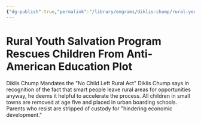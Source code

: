 ```yaml
---
{"dg-publish":true,"permalink":"/library/engrams/diklis-chump/rural-youth-salvation-program-rescues-children-from-anti-american-education-plot/","tags":["DC/Rural","DC/AS4"]}
---
```


# Rural Youth Salvation Program Rescues Children From Anti-American Education Plot
Diklis Chump Mandates the "No Child Left Rural Act"
Diklis Chump says in recognition of the fact that smart people leave rural areas for opportunities anyway, he deems it helpful to accelerate the process.
	All children in small towns are removed at age five and placed in urban boarding schools.  
	Parents who resist are stripped of custody for "hindering economic development."

